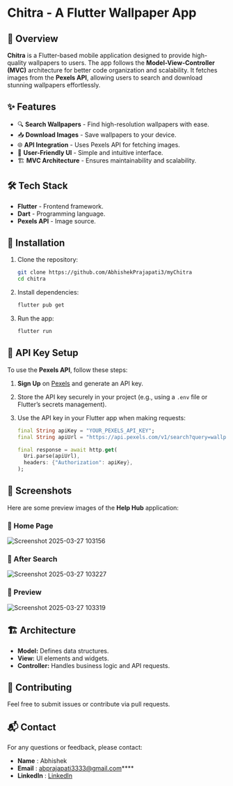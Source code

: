 # Chitra - A Flutter Wallpaper App

## 📌 Overview
**Chitra** is a Flutter-based mobile application designed to provide high-quality wallpapers to users. The app follows the **Model-View-Controller (MVC)** architecture for better code organization and scalability. It fetches images from the **Pexels API**, allowing users to search and download stunning wallpapers effortlessly.

## ✨ Features
- 🔍 **Search Wallpapers** - Find high-resolution wallpapers with ease.
- 📥 **Download Images** - Save wallpapers to your device.
- 🌐 **API Integration** - Uses Pexels API for fetching images.
- 📱 **User-Friendly UI** - Simple and intuitive interface.
- 🏗 **MVC Architecture** - Ensures maintainability and scalability.

## 🛠 Tech Stack
- **Flutter** - Frontend framework.
- **Dart** - Programming language.
- **Pexels API** - Image source.


## 🚀 Installation
1. Clone the repository:
   ```sh
   git clone https://github.com/AbhishekPrajapati3/myChitra
   cd chitra
   ```
2. Install dependencies:
   ```sh
   flutter pub get
   ```
3. Run the app:
   ```sh
   flutter run
   ```

## 🔑 API Key Setup
To use the **Pexels API**, follow these steps:
1. **Sign Up** on [Pexels](https://www.pexels.com/api/) and generate an API key.
2. Store the API key securely in your project (e.g., using a `.env` file or Flutter’s secrets management).
3. Use the API key in your Flutter app when making requests:

   ```dart
   final String apiKey = "YOUR_PEXELS_API_KEY";
   final String apiUrl = "https://api.pexels.com/v1/search?query=wallpapers";

   final response = await http.get(
     Uri.parse(apiUrl),
     headers: {"Authorization": apiKey},
   );
   ```


## 📸 Screenshots

Here are some preview images of the **Help Hub** application:  

### 🔹 Home Page  
 ![Screenshot 2025-03-27 103156](https://github.com/user-attachments/assets/f2747f11-a82e-4ded-a03e-fb8b12e13e18) 

### 🔹 After Search
 ![Screenshot 2025-03-27 103227](https://github.com/user-attachments/assets/981dd5ed-d723-4d7a-90a8-a643802f4cd7)



### 🔹 Preview 
 ![Screenshot 2025-03-27 103319](https://github.com/user-attachments/assets/f5c88b71-1aed-4086-95e3-1b92e39337fa)




## 🏗 Architecture
- **Model:** Defines data structures.
- **View:** UI elements and widgets.
- **Controller:** Handles business logic and API requests.


## 🤝 Contributing
Feel free to submit issues or contribute via pull requests.

## 📬 Contact
  For any questions or feedback, please contact:

  * **Name**  : Abhishek
  * **Email** : abprajapati3333@gmail.com****
  * **LinkedIn** : [LinkedIn](https://linkedin.com/in/yourprofile)

